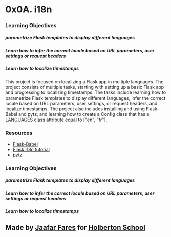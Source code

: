 # 0x0A. i18n


### Learning Objectives
#####   parametrize Flask templates to display different languages  
##### Learn how to infer the correct locale based on URL parameters, user settings or request headers
##### Learn how to localize timestamps

This project is focused on localizing a Flask app in multiple languages. The project consists of multiple tasks, starting with setting up a basic Flask app and progressing to localizing timestamps. The tasks include learning how to parametrize Flask templates to display different languages, infer the correct locale based on URL parameters, user settings, or request headers, and localize timestamps. The project also includes installing and using Flask-Babel and pytz, and learning how to create a Config class that has a LANGUAGES class attribute equal to ["en", "fr"].

### Resources

*  [Flask-Babel](https://python-babel.github.io/flask-babel/) 
*  [Flask i18n tutorial](https://blog.miguelgrinberg.com/post/the-flask-mega-tutorial-part-xiii-i18n-and-l10n) 
*  [pytz](https://pytz.sourceforge.net/) 

### Learning Objectives
#####   parametrize Flask templates to display different languages  
##### Learn how to infer the correct locale based on URL parameters, user settings or request headers
##### Learn how to localize timestamps


## Made by [Jaafar Fares](https://github.com/jaafarfares) for [Holberton School](https://www.holbertonschool.com/)
